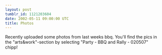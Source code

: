 ```yaml
---
layout: post
tumblr_id: 1121203604
date: 2002-05-11 09:00:00 UTC
title: Photos
---
```


Recently uploaded some photos from last weeks bbq. You'll find the pics in the "arts&work"-section by selecting "Party - BBQ and Rally - 020507" chipp!
